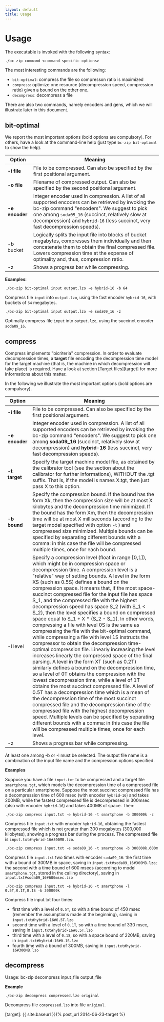 ```yaml
---
layout: default
title: Usage
---
```


# Usage

The executable is invoked with the following syntax:

	./bc-zip command <command-specific options>

The most interesting commands are the following:

- `bit-optimal`:	compress the file so compresson ratio is maximized
- `compress`:		optimize one resource (decompression speed, compression ratio) given a bound on the other one.
- `decompress`: 	decompress a file 

There are also two commands, namely encoders and gens, which we will illustrate later in this document.

## bit-optimal

We report the most important options (bold options are compulsory). For others, have a look at the command-line help 
(just type `bc-zip bit-optimal` to show the help).

| Option 		| Meaning 																							|
|---------------|---------------------------------------------------------------------------------------------------|
| **-i file**	| 	File to be compressed. Can also be specified by the first positional argument.
| **-o file**	| 	Filename of compressed output. Can also be specified by the second positional argument.
| **-e encoder**| 	Integer encoder used in compression. A list of all supported encoders can be retrieved by invoking the bc-zip command "encoders". We suggest to pick one among `soda09_16` (succinct, relatively slow at decompression) and `hybrid-16` (less succinct, very fast decompression speeds).
| -b bucket 	|	Logically splits the input file into blocks of bucket megabytes, compresses them individually and then concatenate them to obtain the final compressed file. Lowers compression time at the expense of optimality and, thus, compression ratio.
| -z 			|	Shows a progress bar while compressing.

**Examples**:

	./bc-zip bit-optimal input output.lzo -e hybrid-16 -b 64

Compress file `input` into `output.lzo`, using the fast encoder `hybrid-16`, with buckets of `64` megabytes.

	./bc-zip bit-optimal input output.lzo -e soda09_16 -z

Optimally compress file `input` into `output.lzo`, using the succinct encoder `soda09_16`.

## compress

Compress implements "bicriteria" compression.
In order to evaluate decompression times, a **target** file encoding the decompression time model for the target machine (that is, the machine in which decompression will take place) is required. Have a look at section [Target files][target] for more informations about this matter.

In the following we illustrate the most important options (bold options are compulsory).

| Option 		| Meaning 																							|
|---------------|---------------------------------------------------------------------------------------------------|
|**-i file**	| File to be compressed. Can also be specified by the first positional argument.
|**-e encoder**	| Integer encoder used in compression. A list of all supported encoders can be retrieved by invoking the bc-zip command "encoders". We suggest to pick one among **soda09_16** (succinct, relatively slow at decompression) and **hybrid-16** (less succinct, very fast decompression speeds).
|**-t target**	| Specify the target machine model file, as obtained by the calibrator tool (see the section about the calibrator for further informations), WITHOUT the .tgt suffix. That is, if the model is names X.tgt, then just pass X to this option.
|**-b bound**	| Specify the compression bound. If the bound has the form Xk, then the compression size will be at most X kilobytes and the decompression time minimized. If the bound has the form Xm, then the  decompression time will be at most X milliseconds (according to the target model specified with  option -t ) and compressed size minimized. Multiple bounds can be specified by separating different bounds with a comma: in this case the file will be compressed multiple times, once for each bound.
|-l level 		| Specify a compression level (float in range [0,1]), which might be in compression space or  decompression time. A compression level is a "relative" way of setting bounds. A level in the form XS (such as 0.5S) defines a bound on the compression space. It means that, if the most space-succinct compressed file for the input file has space S_1, and the compressed file with the highest decompression speed has space S_2 (with S_1 < S_2), then the level specifies a bound on compressed space equal to S_1 + X * (S_2 - S_1). In other words, compressing a file with level 0S is the same as compressing the file with the bit-optimal command, while compressing a file with level 1S instructs the compressor to obtain the decompression time-optimal compression file. Linearly increasing the level increases linearly the compressed space of the final parsing. A level in the form XT (such as 0.2T) similarly defines a bound on the decompression time, so a level of 0T obtains the compression with the lowest decompression time, while a level of 1T obtains the most succinct compressed file. A level of 0.5T has a decompression time which is a mean of the decompression time of the most succinct compressed file and the decompression time of the compressed file with the highest decompression speed. Multiple levels can be specified by separating different bounds with a comma: in this case the file will be compressed multiple times, once for each level.
|-z 			| Shows a progress bar while compressing.

At least one among -b or -l must be selected. The output file name is a combination of the input file name and the compression options specified.

**Examples**

Suppose you have a file `input.txt` to be compressed and a target file `smartphone.tgt`, which models the decompression time of a compressed file on a particular smartphone.
Suppose the most succinct compressed file has a decompression time of 600 msec (with encoder `hybrid-16`) and takes 200MB, while the fastest compressed file is decompressed in 300msec (also with encoder `hybrid-16`) and takes 400MB of space.
Then:

	./bc-zip compress input.txt -e hybrid-16 -t smartphone -b 300000k -z

Compress file `input.txt` with encoder `hybrid-16`, obtaining the fastest compressed file which is not greater than 300 megabytes (300,000 kilobytes), showing a progress bar during the process. The compressed file is `input.txt#hybrid-16#300MB.lzo`.

	./bc-zip compress input.txt -e soda09_16 -t smartphone -b 300000k,600m

Compress file `input.txt` two times with encoder `soda09_16`: the first time with a bound of 300MB in space, saving in `input.txt#soda09_16#300MB.lzo`; the second with a time bound of 600 msecs (according to model `smartphone.tgt`, stored in the calling directory), saving in `input.txt#soda09_16#600msec.lzo`

	./bc-zip compress input.txt -e hybrid-16 -t smartphone -l 0.5T,0.1T,0.1S -b 300000k

Compress file input.txt four times:

- first time with a level of `0.5T`, so with a time bound of 450 msec (remember the assumptions made at the beginning), saving in `input.txt#hybrid-16#0.5T.lzo`
- second time with a level of `0.1T`, so with a time bound of 330 msec, saving in `input.txt#hybrid-16#0.5T.lzo`
- third time with a level of `0.1S`, so with a space bound of 220MB, saving in `input.txt#hybrid-16#0.1S.lzo`
- fourth time with a bound of 300MB, saving in `input.txt#hybrid-16#300MB.lzo`

## decompress

Usage: bc-zip decompress input_file output_file

**Example**

	./bc-zip decompress compressed.lzo original

Decompress file `compressed.lzo` into file `original`.

[target]: {{ site.baseurl }}{% post_url 2014-06-23-target %}